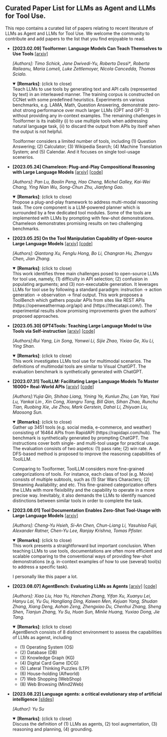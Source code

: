 ## Curated Paper List for LLMs as Agent and LLMs for Tool Use.

This repo contains a curated list of papers relating to recent literature of LLMs as Agent and LLMs for Tool Use. We welcome the community to contribute and add papers to the list that you find enjoyable to read.


* **[2023.02.09] Toolformer: Language Models Can Teach Themselves to Use Tools** [[arxiv]](https://arxiv.org/abs/2302.04761) 

  _[Authors]: Timo Schick, Jane Dwivedi-Yu, Roberto Dessì†, Roberta Raileanu, Maria Lomeli, Luke Zettlemoyer, Nicola Cancedda, Thomas Scialo._

  <details open>
  <summary><b>[Remarks]</b>: (click to close)</summary>
    Teach LLMs to use tools by generating text and API calls (represented by text) in an interleaved manner. The training corpus is constructed on CCNet with some predefined heuristics. Experiments on various benchmarks, e.g. LAMA, Math, Question Answering, demonstrate zero-shot strong performance over much larger LLMs (OPT and GPT-3) without providing any in-context examples. The remaining challenges in Toolformer is its inability (i) to use multiple tools when addressing natural language task, (ii) to discard the output from APIs by itself when the output is not helpful.


    Toolformer considers a limited number of tools, including (1) Question Answering; (2) Calculator; (3) Wikipedia Search; (4) Machine Translation System; and (5) Calendar. And it focuses on single tool-usage scenerios.
  </details>

* **[2023.05.24] Chameleon: Plug-and-Play Compositional Reasoning with Large Language Models** [[arxiv]](https://arxiv.org/abs/2304.09842) [[code]](https://github.com/lupantech/chameleon-llm)

  _[Authors]: Pan Lu, Baolin Peng, Hao Cheng, Michel Galley, Kai-Wei Chang, Ying Nian Wu, Song-Chun Zhu, Jianfeng Gao._

  <details open>
  <summary><b>[Remarks]</b>: (click to close)</summary>
    Propose a plug-and-play framework to address multi-modal reasoning task. The core component is a LLM-powered planner which is surrounded by a few dedicated tool modules. Some of the tools are implemented with LLMs by prompting with few-shot demonstrations. Chameleon demonstrates promising results on two challenging benchmarks.
  </details>

* **[2023.05.25] On the Tool Manipulation Capability of Open-source Large Language Models** [[arxiv]](https://arxiv.org/abs/2305.16504) [[code]](https://github.com/sambanova/toolbench)

  _[Authors]: Qiantong Xu, Fenglu Hong, Bo Li, Changran Hu, Zhengyu Chen, Jian Zhang._

  <details open>
  <summary><b>[Remarks]</b>: (click to close)</summary>
    This work identifies three main challenges posed to open-source LLMs for tool use, namely, (1) difficulty in API selection; (2) confusion in populating arguments; and (3) non-executable generation. It leverages LLMs for tool use by following a standard paradigm: instruction -> action generation -> observation -> final output. This work proposes a ToolBench which gathers popular APIs from sites like REST APIs (https://openweathermap.org/api) and (https://thecatapi.com/). The experimental results show promising improvements given the authors' proposed approaches. 
  </details>



* **[2023.05.30] GPT4Tools: Teaching Large Language Model to Use Tools via Self-instruction** [[arxiv]](https://arxiv.org/abs/2305.18752) [[code]](https://github.com/StevenGrove/GPT4Tools)

  _[Authors]:Rui Yang, Lin Song, Yanwei Li, Sijie Zhao, Yixiao Ge, Xiu Li, Ying Shan._

  <details open>
  <summary><b>[Remarks]</b>: (click to close)</summary>
    This work investigates LLMs tool use for multimodal scenarios. The definitions of multimodal tools are similar to Visual ChatGPT. The evaluation benchmark is synthetically generated with ChatGPT.
  </details>
  

* **[2023.07.31] ToolLLM: Facilitating Large Language Models To Master 16000+ Real-World APIs** [[arxiv]](https://arxiv.org/abs/2307.16789) [[code]](https://github.com/OpenBMB/ToolBench)

  _[Authors]:Yujia Qin, Shihao Liang, Yining Ye, Kunlun Zhu, Lan Yan, Yaxi Lu, Yankai Lin , Xin Cong, Xiangru Tang, Bill Qian, Sihan Zhao, Runchu Tian, Ruobing Xie, Jie Zhou, Mark Gerstein, Dahai Li, Zhiyuan Liu, Maosong Sun._

  <details open>
  <summary><b>[Remarks]</b>: (click to close)</summary>
    Gather up 3451 tools (e.g. social media, e-commerce, and weather) consisting of 16464 APIs from RapidAPI (https://rapidapi.com/hub). The benchmark is synthetically generated by prompting ChatGPT. The instructions cover both single- and multi-tool usage for practical usage. The evaluation consists of two aspetcs: (1) pass rate; (2) win rate. A DFS-based method is proposed to improve the reasoning capabilities of ToolLLM.

    Comparing to Toolformer, ToolLLM considers more fine-grained categorizations of tools. For instance, each class of tool (e.g. Movie) consists of multiple subtools, such as (1) Star Wars Characters; (2) Streaming Availability; and etc. This fine-grained categorization offers the LLMs with more fleixibility and the capability to operate in a more precise way. Inevitably, it also demands the LLMs to identify nuanced distinctions between similar tools in order to complete the task.
  </details>


* **[2023.08.01] Tool Documentation Enables Zero-Shot Tool-Usage with Large Language Models** [[arxiv]](https://arxiv.org/abs/2308.00675)

  _[Authors]: Cheng-Yu Hsieh, Si-An Chen, Chun-Liang Li, Yasuhisa Fujii, Alexander Ratner, Chen-Yu Lee, Ranjay Krishna, Tomas Pfister._

  <details open>
  <summary><b>[Remarks]</b>: (click to close)</summary>
    This work presents a straightforward but important conclusion. When teaching LLMs to use tools, documentations are often more efficient and scalable comparing to the conventional ways of providing few-shot demonstrations (e.g. in-context examples of how to use (several) tool(s) to address a specific task). 

    I personally like this paper a lot.
  </details>
  
  

* **[2023.08.07] AgentBench: Evaluating LLMs as Agents** [[arxiv]](https://arxiv.org/abs/2308.03688) [[code]](https://github.com/THUDM/AgentBench)

  _[Authors]: Xiao Liu, Hao Yu, Hanchen Zhang, Yifan Xu, Xuanyu Lei, Hanyu Lai, Yu Gu, Hangliang Ding, Kaiwen Men, Kejuan Yang, Shudan Zhang, Xiang Deng, Aohan Zeng, Zhengxiao Du, Chenhui Zhang, Sheng Shen, Tianjun Zhang,
Yu Su, Huan Sun, Minlie Huang, Yuxiao Dong, Jie Tang._

  <details open>
  <summary><b>[Remarks]</b>: (click to close)</summary>
    AgentBench consists of 8 distinct environment to assess the capabilities of LLMs as agenst, including
    
    * (1) Operating System (OS)
    * (2) Database (DB)
    * (3) Knowledge Graph (KG)
    * (4) Digital Card Game (DCG)
    * (5) Lateral Thinking Puzzles (LTP)
    * (6) House-holding (Alfworld)
    * (7) Web Shopping (WebShop)
    * (8) Web Browsing (Mind2Web)
  </details>

  

* **[2023.08.22] Language agents: a critical evolutionary step of artificial intelligence** [[slides]](https://lfs.aminer.cn/misc/language_agents_YuSu.pdf)

  _[Author]: Yu Su_

  <details open>
  <summary><b>[Remarks]</b>: (click to close)</summary>
    Discuss the definition of (1) LLMs as agents, (2) tool augmentation, (3) reasoning and planning, (4) grounding.
  </details>
